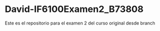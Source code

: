 # David-IF6100Examen2_B73808
Este es el repositorio para el examen 2 del curso original desde branch
